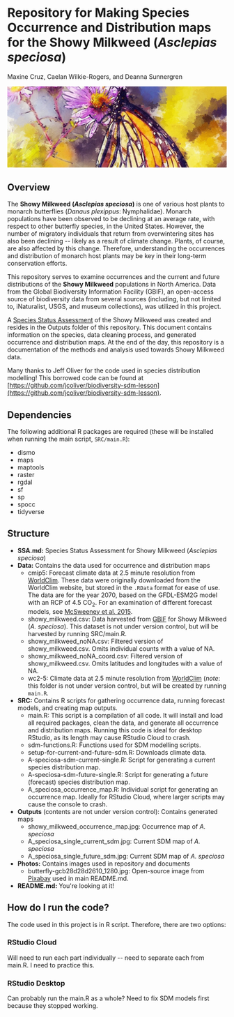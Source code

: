 # Repository for Making Species Occurrence and Distribution maps for the Showy Milkweed (*Asclepias speciosa*)
Maxine Cruz, Caelan Wilkie-Rogers, and Deanna Sunnergren

![](https://github.com/BiodiversityDataScienceCorp/milkfli-mapping/blob/main/Photos/butterfly-gcb28d2610_1280.jpg)

## Overview
The **Showy Milkweed (*Asclepias speciosa*)** is one of various host plants to monarch butterflies (*Danaus plexippus*: Nymphalidae). Monarch populations have been observed to be declining at an average rate, with respect to other butterfly species, in the United States. However, the number of migratory individuals that return from overwintering sites has also been declining -- likely as a result of climate change. Plants, of course, are also affected by this change. Therefore, understanding the occurrences and distribution of monarch host plants may be key in their long-term conservation efforts. 

This repository serves to examine occurrences and the current and future distributions of the **Showy Milkweed** populations in North America. Data from the Global Biodiversity Information Facility (GBIF), an open-access source of biodiversity data from several sources (including, but not limited to, iNaturalist, USGS, and museum collections), was utilized in this project. 

A [Species Status Assessment](https://github.com/BiodiversityDataScienceCorp/milkfli-mapping/blob/main/SSA.md) of the Showy Milkweed was created and resides in the Outputs folder of this repository. This document contains information on the species, data cleaning process, and generated occurrence and distribution maps. At the end of the day, this repository is a documentation of the methods and analysis used towards Showy Milkweed data.

Many thanks to Jeff Oliver for the code used in species distribution modelling! This borrowed code can be found at [https://github.com/jcoliver/biodiversity-sdm-lesson](https://github.com/jcoliver/biodiversity-sdm-lesson).

## Dependencies
The following additional R packages are required (these will be installed when running the main script, `SRC/main.R`):

+ dismo
+ maps
+ maptools
+ raster
+ rgdal
+ sf
+ sp
+ spocc
+ tidyverse

## Structure
+ **SSA.md:** Species Status Assessment for Showy Milkweed (*Asclepias speciosa*)
+ **Data:** Contains the data used for occurrence and distribution maps
  + cmip5: Forecast climate data at 2.5 minute resolution from [WorldClim](http://www.worldclim.org). These data were originally downloaded from the WorldClim website, but stored in the `.RData` format for ease of use. The data are for the year 2070, based on the GFDL-ESM2G model with an RCP of 4.5 CO<sub>2</sub>. For an examination of different forecast models, see [McSweeney et al. 2015](https://link.springer.com/article/10.1007/s00382-014-2418-8).
  + showy_milkweed.csv: Data harvested from [GBIF](https://www.gbif.org/) for Showy Milkweed (*A. speciosa*). This dataset is not under version control, but will be harvested by running SRC/main.R.
  + showy_milkweed_noNA.csv: Filtered version of showy_milkweed.csv. Omits individual counts with a value of NA.
  + showy_milkweed_noNA_coord.csv: Filtered version of showy_milkweed.csv. Omits latitudes and longitudes with a value of NA.
  + wc2-5: Climate data at 2.5 minute resolution from [WorldClim](http://www.worldclim.org) (_note_: this folder is not under version control, but will be created by running `main.R`.
+ **SRC:** Contains R scripts for gathering occurrence data, running forecast models, and creating map outputs.
  + main.R: This script is a compilation of all code. It will install and load all required packages, clean the data, and generate all occurrence and distribution maps. Running this code is ideal for desktop RStudio, as its length may cause RStudio Cloud to crash.
  + sdm-functions.R: Functions used for SDM modelling scripts.
  + setup-for-current-and-future-sdm.R: Downloads climate data.
  + A-speciosa-sdm-current-single.R: Script for generating a current species distribution map.
  + A-speciosa-sdm-future-single.R: Script for generating a future (forecast) species distribution map.
  + A_speciosa_occurrence_map.R: Individual script for generating an occurrence map. Ideally for RStudio Cloud, where larger scripts may cause the console to crash.
+ **Outputs** (contents are not under version control): Contains generated maps
  + showy_milkweed_occurrence_map.jpg: Occurrence map of *A. speciosa*
  + A_speciosa_single_current_sdm.jpg: Current SDM map of *A. speciosa*
  + A_speciosa_single_future_sdm.jpg: Current SDM map of *A. speciosa*
+ **Photos:** Contains images used in repository and documents
  + butterfly-gcb28d28d2610_1280.jpg: Open-source image from [Pixabay](https://pixabay.com/illustrations/butterfly-butterflies-monarch-3407357/) used in main README.md.
+ **README.md:** You're looking at it!

## How do I run the code?
The code used in this project is in R script. Therefore, there are two options:

### RStudio Cloud
Will need to run each part individually -- need to separate each from main.R. I need to practice this.

### RStudio Desktop
Can probably run the main.R as a whole? Need to fix SDM models first because they stopped working.

